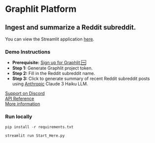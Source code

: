 # Graphlit Platform

## Ingest and summarize a Reddit subreddit.

You can view the Streamlit application [here](https://graphlit-samples-summary-reddit.streamlit.app/).

### Demo Instructions
- **Prerequisite:** [Sign up for Graphlit 🆓](https://docs.graphlit.dev/getting-started/signup)
- **Step 1:** Generate Graphlit project token.
- **Step 2:** Fill in the Reddit subreddit name.
- **Step 3:** Click to generate summary of recent Reddit subreddit posts using [Anthropic](https://www.anthropic.com) Claude 3 Haiku LLM.     

[Support on Discord](https://discord.gg/ygFmfjy3Qx)            
[API Reference](https://docs.graphlit.dev/graphlit-data-api/api-reference)     
[More information](https://www.graphlit.com)

### Run locally

```python
pip install -r requirements.txt

streamlit run Start_Here.py
```